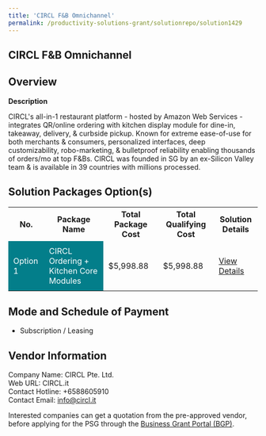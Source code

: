 ```yaml
---
title: 'CIRCL F&B Omnichannel'
permalink: /productivity-solutions-grant/solutionrepo/solution1429
---
```


## CIRCL F&B Omnichannel

## Overview

**Description**

CIRCL's all-in-1 restaurant platform - hosted by Amazon Web Services - integrates QR/online ordering with kitchen display module for dine-in, takeaway, delivery, & curbside pickup. Known for extreme ease-of-use for both merchants & consumers, personalized interfaces, deep customizability, robo-marketing, & bulletproof reliability enabling thousands of orders/mo at top F&Bs. CIRCL was founded in SG by an ex-Silicon Valley team & is available in 39 countries with millions processed.

## Solution Packages Option(s)

<table>
<tr>
<th><b>No.</b></th>
<th><b>Package Name</b></th>
<th><b>Total Package Cost</b></th>
<th><b>Total Qualifying Cost</b></th>
<th><b>Solution Details</b></th>
</tr>
<tr>
<td style='padding: 10px; background-color: #037E8A; color: #FFFFFF;'>Option 1</td>
<td style='padding: 10px; background-color: #037E8A; color: #FFFFFF;'>CIRCL Ordering + Kitchen Core Modules</td>
<td style='padding: 10px;'>$5,998.88</td>
<td style='padding: 10px;'>$5,998.88</td>
<td style='padding: 10px;'><a href='/images/psg/Circl_F_BOmnichannel_Desensitised_Annex3_Part1.pdf' target='_blank'>View Details</a></td>
</tr>
</table>

## Mode and Schedule of Payment

 - Subscription / Leasing

## Vendor Information

 Company Name: CIRCL Pte. Ltd.<br>Web URL: CIRCL.it <br>Contact Hotline: +6588605910 <br>Contact Email: info@circl.it <br>

Interested companies can get a quotation from the pre-approved vendor, before applying for the PSG through the <a href='https://www.businessgrants.gov.sg/' target='_blank' rel='noopener'>Business Grant Portal (BGP)</a>.

<script src="/jquery/resize-tables.js"></script>
